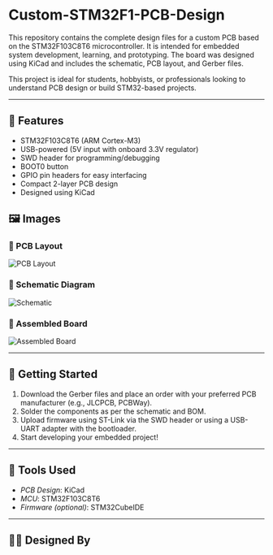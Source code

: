 # Custom-STM32F1-PCB-Design
This repository contains the complete design files for a custom PCB based on the STM32F103C8T6 microcontroller. It is intended for embedded system development, learning, and prototyping. The board was designed using KiCad and includes the schematic, PCB layout, and Gerber files.

This project is ideal for students, hobbyists, or professionals looking to understand PCB design or build STM32-based projects.

---

## 🔧 Features

- STM32F103C8T6 (ARM Cortex-M3)
- USB-powered (5V input with onboard 3.3V regulator)
- SWD header for programming/debugging
- BOOT0 button
- GPIO pin headers for easy interfacing
- Compact 2-layer PCB design
- Designed using KiCad

## 🖼 Images

### 📐 PCB Layout
![PCB Layout](images/pcb_layout.png)

### 📑 Schematic Diagram
![Schematic](images/schematic.png)

### 🧰 Assembled Board
![Assembled Board](images/project.jpg)

---

## 🚀 Getting Started

1. Download the Gerber files and place an order with your preferred PCB manufacturer (e.g., JLCPCB, PCBWay).
2. Solder the components as per the schematic and BOM.
3. Upload firmware using ST-Link via the SWD header or using a USB-UART adapter with the bootloader.
4. Start developing your embedded project!

---

## 📌 Tools Used

- *PCB Design*: KiCad
- *MCU*: STM32F103C8T6
- *Firmware (optional)*: STM32CubeIDE

---

## 👨‍💻 Designed By
